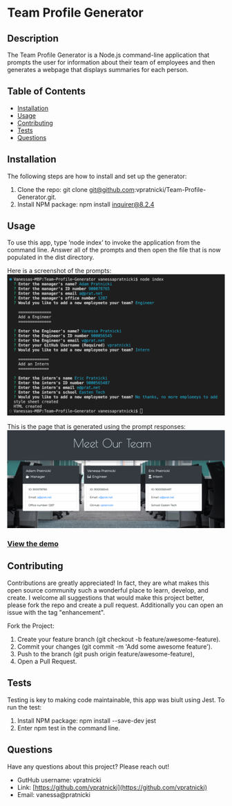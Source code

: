 
# Team Profile Generator

## Description

The Team Profile Generator is a Node.js command-line application that prompts the user for information about their team of employees and then generates a webpage that displays summaries for each person.

## Table of Contents

- [Installation](#installation)
- [Usage](#usage)
- [Contributing](#contributing)
- [Tests](#tests)
- [Questions](#questions)

## Installation

The following steps are how to install and set up the generator: 
1. Clone the repo: git clone git@github.com:vpratnicki/Team-Profile-Generator.git.  
2. Install NPM package: npm install inquirer@8.2.4

## Usage

To use this app, type ‘node index’ to invoke the application from the command line. Answer all of the prompts and then open the file that is now populated in the dist directory. 

Here is a screenshot of the prompts:
![Screen shot of user promts](/assets/img/prompts.png)

This is the page that is generated using the prompt responses:
![Screen shot of website generated from prompts](/assets/img/sample-site.png)

### [View the demo](https://watch.screencastify.com/v/xsGPOD9thmWuPDZqt0mG)
  

## Contributing 

Contributions are greatly appreciated! In fact, they are what makes this open source community such a wonderful place to learn, develop, and create. I welcome all suggestions that would make this project better, please fork the repo and create a pull request. Additionally you can open an issue with the tag "enhancement".  

Fork the Project: 
1. Create your feature branch (git checkout -b feature/awesome-feature). 
2. Commit your changes (git commit -m 'Add some awesome feature').  
3. Push to the branch (git push origin feature/awesome-feature), 
4. Open a Pull Request.

## Tests

Testing is key to making code maintainable, this app was biult using Jest. To run the test:
1. Install NPM package: npm install --save-dev jest
2. Enter npm test in the command line.

## Questions

Have any questions about this project? Please reach out! 

- GutHub username: vpratnicki
- Link: [https://github.com/vpratnicki](https://github.com/vpratnicki)
- Email: vanessa@pratnicki

